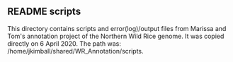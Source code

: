 ## README scripts
This directory contains scripts and error(log)/output files from Marissa and Tom's annotation project of the Northern Wild Rice genome. It was copied directly on 6 April 2020. The path was: /home/jkimball/shared/WR_Annotation/scripts.
